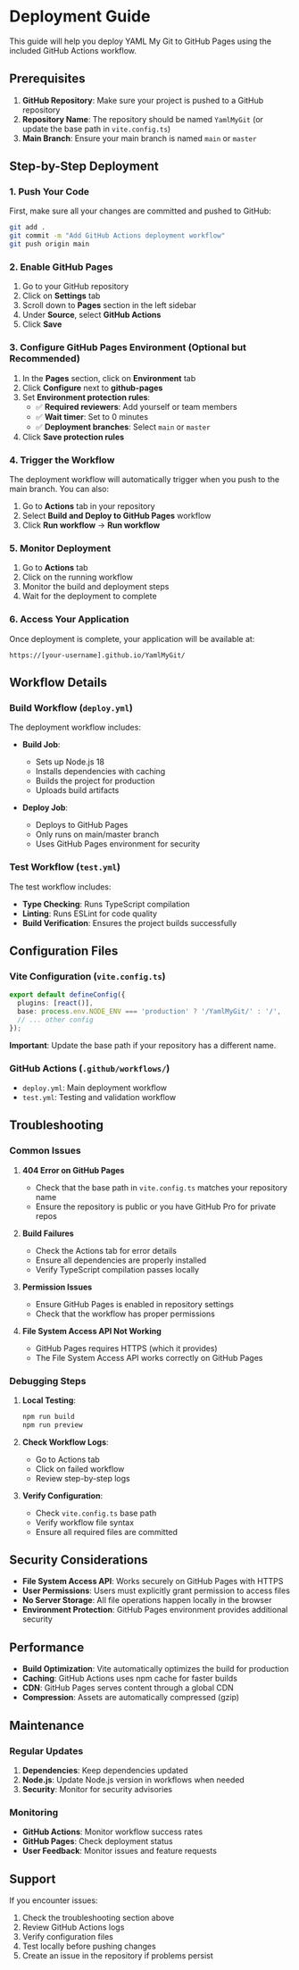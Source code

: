 # Deployment Guide

This guide will help you deploy YAML My Git to GitHub Pages using the included GitHub Actions workflow.

## Prerequisites

1. **GitHub Repository**: Make sure your project is pushed to a GitHub repository
2. **Repository Name**: The repository should be named `YamlMyGit` (or update the base path in `vite.config.ts`)
3. **Main Branch**: Ensure your main branch is named `main` or `master`

## Step-by-Step Deployment

### 1. Push Your Code

First, make sure all your changes are committed and pushed to GitHub:

```bash
git add .
git commit -m "Add GitHub Actions deployment workflow"
git push origin main
```

### 2. Enable GitHub Pages

1. Go to your GitHub repository
2. Click on **Settings** tab
3. Scroll down to **Pages** section in the left sidebar
4. Under **Source**, select **GitHub Actions**
5. Click **Save**

### 3. Configure GitHub Pages Environment (Optional but Recommended)

1. In the **Pages** section, click on **Environment** tab
2. Click **Configure** next to **github-pages**
3. Set **Environment protection rules**:
   - ✅ **Required reviewers**: Add yourself or team members
   - ✅ **Wait timer**: Set to 0 minutes
   - ✅ **Deployment branches**: Select `main` or `master`
4. Click **Save protection rules**

### 4. Trigger the Workflow

The deployment workflow will automatically trigger when you push to the main branch. You can also:

1. Go to **Actions** tab in your repository
2. Select **Build and Deploy to GitHub Pages** workflow
3. Click **Run workflow** → **Run workflow**

### 5. Monitor Deployment

1. Go to **Actions** tab
2. Click on the running workflow
3. Monitor the build and deployment steps
4. Wait for the deployment to complete

### 6. Access Your Application

Once deployment is complete, your application will be available at:
```
https://[your-username].github.io/YamlMyGit/
```

## Workflow Details

### Build Workflow (`deploy.yml`)

The deployment workflow includes:

- **Build Job**: 
  - Sets up Node.js 18
  - Installs dependencies with caching
  - Builds the project for production
  - Uploads build artifacts

- **Deploy Job**:
  - Deploys to GitHub Pages
  - Only runs on main/master branch
  - Uses GitHub Pages environment for security

### Test Workflow (`test.yml`)

The test workflow includes:

- **Type Checking**: Runs TypeScript compilation
- **Linting**: Runs ESLint for code quality
- **Build Verification**: Ensures the project builds successfully

## Configuration Files

### Vite Configuration (`vite.config.ts`)

```typescript
export default defineConfig({
  plugins: [react()],
  base: process.env.NODE_ENV === 'production' ? '/YamlMyGit/' : '/',
  // ... other config
});
```

**Important**: Update the base path if your repository has a different name.

### GitHub Actions (`.github/workflows/`)

- `deploy.yml`: Main deployment workflow
- `test.yml`: Testing and validation workflow

## Troubleshooting

### Common Issues

1. **404 Error on GitHub Pages**
   - Check that the base path in `vite.config.ts` matches your repository name
   - Ensure the repository is public or you have GitHub Pro for private repos

2. **Build Failures**
   - Check the Actions tab for error details
   - Ensure all dependencies are properly installed
   - Verify TypeScript compilation passes locally

3. **Permission Issues**
   - Ensure GitHub Pages is enabled in repository settings
   - Check that the workflow has proper permissions

4. **File System Access API Not Working**
   - GitHub Pages requires HTTPS (which it provides)
   - The File System Access API works correctly on GitHub Pages

### Debugging Steps

1. **Local Testing**:
   ```bash
   npm run build
   npm run preview
   ```

2. **Check Workflow Logs**:
   - Go to Actions tab
   - Click on failed workflow
   - Review step-by-step logs

3. **Verify Configuration**:
   - Check `vite.config.ts` base path
   - Verify workflow file syntax
   - Ensure all required files are committed

## Security Considerations

- **File System Access API**: Works securely on GitHub Pages with HTTPS
- **User Permissions**: Users must explicitly grant permission to access files
- **No Server Storage**: All file operations happen locally in the browser
- **Environment Protection**: GitHub Pages environment provides additional security

## Performance

- **Build Optimization**: Vite automatically optimizes the build for production
- **Caching**: GitHub Actions uses npm cache for faster builds
- **CDN**: GitHub Pages serves content through a global CDN
- **Compression**: Assets are automatically compressed (gzip)

## Maintenance

### Regular Updates

1. **Dependencies**: Keep dependencies updated
2. **Node.js**: Update Node.js version in workflows when needed
3. **Security**: Monitor for security advisories

### Monitoring

- **GitHub Actions**: Monitor workflow success rates
- **GitHub Pages**: Check deployment status
- **User Feedback**: Monitor issues and feature requests

## Support

If you encounter issues:

1. Check the troubleshooting section above
2. Review GitHub Actions logs
3. Verify configuration files
4. Test locally before pushing changes
5. Create an issue in the repository if problems persist 